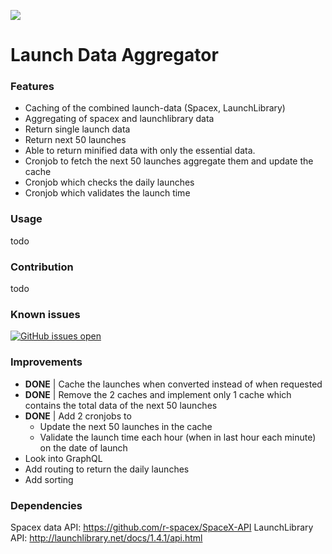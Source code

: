[![](https://i.imgur.com/rg6nA9k.png)](https://i.imgur.com/rg6nA9k.png)
# Launch Data Aggregator

### Features
- Caching of the combined launch-data (Spacex, LaunchLibrary)
- Aggregating of spacex and launchlibrary data
- Return single launch data
- Return next 50 launches
- Able to return minified data with only the essential data.
- Cronjob to fetch the next 50 launches aggregate them and update the cache
- Cronjob which checks the daily launches
- Cronjob which validates the launch time

### Usage
todo

### Contribution
todo

### Known issues
[![GitHub issues open](https://img.shields.io/github/issues/Jmaasy/launch-data-aggregator/shconfparser.svg?maxAge=2592000&style=for-the-badge&logo=appveyor)](https://github.com/Jmaasy/launch-data-aggregator/issues)

### Improvements
- **DONE** | Cache the launches when converted instead of when requested
- **DONE** | Remove the 2 caches and implement only 1 cache which contains the total data of the next 50 launches
- **DONE** | Add 2 cronjobs to 
	- Update the next 50 launches in the cache
	- Validate the launch time each hour (when in last hour each minute) on the date of launch
- Look into GraphQL
- Add routing to return the daily launches
- Add sorting

### Dependencies
Spacex data API: https://github.com/r-spacex/SpaceX-API
LaunchLibrary API: http://launchlibrary.net/docs/1.4.1/api.html

